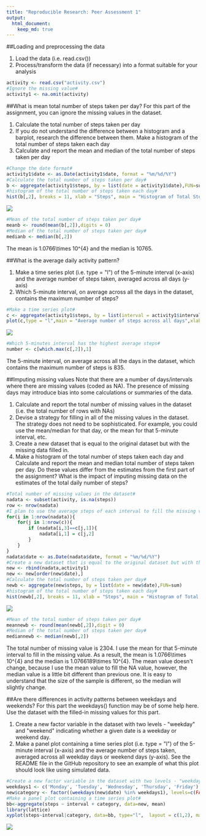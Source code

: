 ```yaml
---
title: "Reproducible Research: Peer Assessment 1"
output: 
  html_document:
    keep_md: true
---
```


##Loading and preprocessing the data
1. Load the data (i.e. read.csv())
2. Process/transform the data (if necessary) into a format suitable for your analysis

```r
activity <- read.csv("activity.csv")
#Ignore the missing value#
activity1 <- na.omit(activity)
```

##What is mean total number of steps taken per day?
For this part of the assignment, you can ignore the missing values in the dataset.

1. Calculate the total number of steps taken per day
2. If you do not understand the difference between a histogram and a barplot, research the difference between them. Make a histogram of the total number of steps taken each day
3. Calculate and report the mean and median of the total number of steps taken per day

```r
#Change the date format#
activity1$date <- as.Date(activity1$date, format = "%m/%d/%Y")
#Calculate the total number of steps taken per day#
b <- aggregate(activity1$steps, by = list(date = activity1$date),FUN=sum)
#histogram of the total number of steps taken each day#
hist(b[,2], breaks = 11, xlab = "Steps", main = "Histogram of Total Steps per Day")
```

![](My_PA1_template_files/figure-html/withoutNA-1.png)<!-- -->

```r
#Mean of the total number of steps taken per day#
meanb <- round(mean(b[,2]),digits = 0)
#Median of the total number of steps taken per day#
medianb <- median(b[,2])
```
The mean is 1.0766\times 10^{4} and the median is 10765.

##What is the average daily activity pattern?
1. Make a time series plot (i.e. type = "l") of the 5-minute interval (x-axis) and the average number of steps taken, averaged across all days (y-axis)
2. Which 5-minute interval, on average across all the days in the dataset, contains the maximum number of steps?

```r
#Make a time series plot#
c <- aggregate(activity1$steps, by = list(interval = activity1$interval),FUN=mean)
plot(c,type = "l",main = "Average number of steps across all days",xlab = "interval", ylab = "Steps")
```

![](My_PA1_template_files/figure-html/pattern-1.png)<!-- -->

```r
#Which 5-minutes interval has the highest average steps#
number <- c[which.max(c[,2]),1]
```
The 5-minute interval, on average across all the days in the dataset, which contains the maximum number of steps is 835.

##Imputing missing values
Note that there are a number of days/intervals where there are missing values (coded as NA). The presence of missing days may introduce bias into some calculations or summaries of the data.

1. Calculate and report the total number of missing values in the dataset (i.e. the total number of rows with NAs)
2. Devise a strategy for filling in all of the missing values in the dataset. The strategy does not need to be sophisticated. For example, you could use the mean/median for that day, or the mean for that 5-minute interval, etc.
3. Create a new dataset that is equal to the original dataset but with the missing data filled in.
4. Make a histogram of the total number of steps taken each day and Calculate and report the mean and median total number of steps taken per day. Do these values differ from the estimates from the first part of the assignment? What is the impact of imputing missing data on the estimates of the total daily number of steps?


```r
#Total number of missing values in the dataset#
nadata <- subset(activity, is.na(steps))
row <- nrow(nadata)
#I plan to use the average steps of each interval to fill the missing value#
for(i in 1:nrow(nadata)){
    for(j in 1:nrow(c)){
        if (nadata[i,3]==c[j,1]){
            nadata[i,1] = c[j,2]
        }
    }
}
nadata$date <- as.Date(nadata$date, format = "%m/%d/%Y")
#Create a new dataset that is equal to the original dataset but with the missing data filled in.#
new <- rbind(nadata,activity1)
new <- new[order(new$date),]
#Calculate the total number of steps taken per day#
newb <- aggregate(new$steps, by = list(date = new$date),FUN=sum)
#histogram of the total number of steps taken each day#
hist(newb[,2], breaks = 11, xlab = "Steps", main = "Histogram of Total Steps per Day (NEW)")
```

![](My_PA1_template_files/figure-html/NA-1.png)<!-- -->

```r
#Mean of the total number of steps taken per day#
meannewb <- round(mean(newb[,2]),digit = 0)
#Median of the total number of steps taken per day#
mediannewb <- median(newb[,2])
```
The total number of missing value is 2304. I use the mean for that 5-minute interval to fill in the missing value. As a result, the mean is 1.0766\times 10^{4} and the median is 1.0766189\times 10^{4}. The mean value doesn't change, because I use the mean value to fill the NA value, however, the median value is a little bit different than previous one. It is easy to understand that the size of the sample is different, so the median will slightly change.

##Are there differences in activity patterns between weekdays and weekends?
For this part the weekdays() function may be of some help here. Use the dataset with the filled-in missing values for this part.

1. Create a new factor variable in the dataset with two levels - "weekday" and "weekend" indicating whether a given date is a weekday or weekend day.
2. Make a panel plot containing a time series plot (i.e. type = "l") of the 5-minute interval (x-axis) and the average number of steps taken, averaged across all weekday days or weekend days (y-axis). See the README file in the GitHub repository to see an example of what this plot should look like using simulated data.


```r
#Create a new factor variable in the dataset with two levels - "weekday" and "weekend" indicating whether a given date is a weekday or weekend day.#
weekdays1 <- c('Monday', 'Tuesday', 'Wednesday', 'Thursday', 'Friday')
new$category <- factor((weekdays(new$date) %in% weekdays1), levels=c(FALSE, TRUE), labels=c('weekend', 'weekday'))
#Make a panel plot containing a time series plot#
bb<-aggregate(steps ~ interval + category, data=new, mean)
library(lattice)
xyplot(steps~interval|category, data=bb, type="l",  layout = c(1,2), main = "Average steps based on weekdays and weekend", ylab = "number of steps",xlab = "Interval")
```

![](My_PA1_template_files/figure-html/weekday-1.png)<!-- -->
